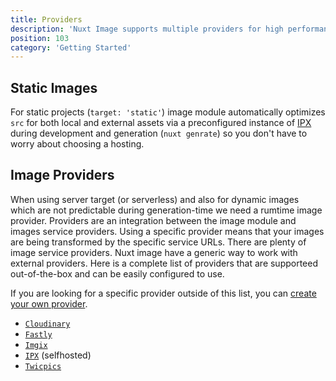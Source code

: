 ```yaml
---
title: Providers
description: 'Nuxt Image supports multiple providers for high performances.'
position: 103
category: 'Getting Started'
---
```


## Static Images

For static projects (`target: 'static'`) image module automatically optimizes `src` for both local and external assets via a preconfigured instance of [IPX](/providers/ipx) during development and generation (`nuxt genrate`) so you don't have to worry about choosing a hosting.

## Image Providers

When using server target (or serverless) and also for dynamic images which are not predictable during generation-time we need a rumtime image provider. Providers are an integration between the image module and images service providers. Using a specific provider means that your images are being transformed by the specific service URLs.
There are plenty of image service providers. Nuxt image have a generic way to work with external providers. Here is a complete list of providers that are supporteed out-of-the-box and can be easily configured to use.

If you are looking for a specific provider outside of this list, you can [create your own provider](/advanced/custom-provider).

- [`Cloudinary`](/providers/cloudinary)
- [`Fastly`](/providers/fastly)
- [`Imgix`](/providers/imgix)
- [`IPX`](/providers/ipx) (selfhosted)
- [`Twicpics`](/providers/twicpics)
